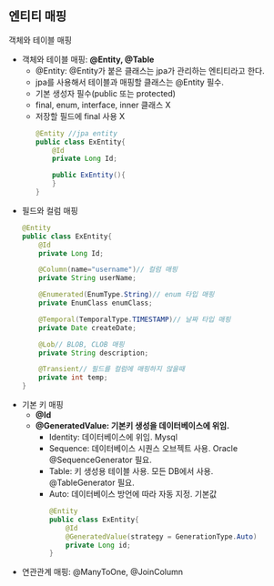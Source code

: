 ## 엔티티 매핑  
객체와 테이블 매핑    
- 객체와 테이블 매핑: <b>@Entity, @Table</b>   
    - @Entity: @Entity가 붙은 클래스는 jpa가 관리하는 엔티티라고 한다. 
    - jpa를 사용해서 테이블과 매핑할 클래스는 @Entity 필수.    
    - 기본 생성자 필수(public 또는 protected)  
    - final, enum, interface, inner 클래스 X    
    - 저장할 필드에 final 사용 X   
        ```java
        @Entity //jpa entity
        public class ExEntity{
            @Id
            private Long Id;

            public ExEntity(){
            }
        }
        ```
- 필드와 컬럼 매핑  
    ```java
    @Entity
    public class ExEntity{
        @Id
        private Long Id;

        @Column(name="username")// 컬럼 매핑
        private String userName;

        @Enumerated(EnumType.String)// enum 타입 매핑
        private EnumClass enumClass;

        @Temporal(TemporalType.TIMESTAMP)// 날짜 타입 매핑
        private Date createDate;

        @Lob// BLOB, CLOB 매핑
        private String description;

        @Transient// 필드를 컬럼에 매핑하지 않을때
        private int temp;
    }
    ```
- 기본 키 매핑     
    - <b>@Id</b>   
    - <b>@GeneratedValue: 기본키 생성을 데이터베이스에 위임.</b>   
        - Identity: 데이터베이스에 위임. Mysql     
        - Sequence: 데이터베이스 시퀀스 오브젝트 사용. Oracle      
            @SequenceGenerator 필요.    
        - Table: 키 생성용 테이블 사용. 모든 DB에서 사용.  
            @TableGenerator 필요.   
        - Auto: 데이터베이스 방언에 따라 자동 지정. 기본값     
            ```java
            @Entity
            public class ExEntity{
                @Id
                @GeneratedValue(strategy = GenerationType.Auto)
                private Long id;
            }
            ```
- 연관관계 매핑: @ManyToOne, @JoinColumn    